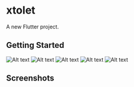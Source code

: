 # xtolet

A new Flutter project.

## Getting Started
![Alt text](Screenshot_1696173229.png) ![Alt text](Screenshot_1696173186.png) ![Alt text](Screenshot_1696173197.png) ![Alt text](Screenshot_1696173208.png) ![Alt text](Screenshot_1696173220.png)
## Screenshots

